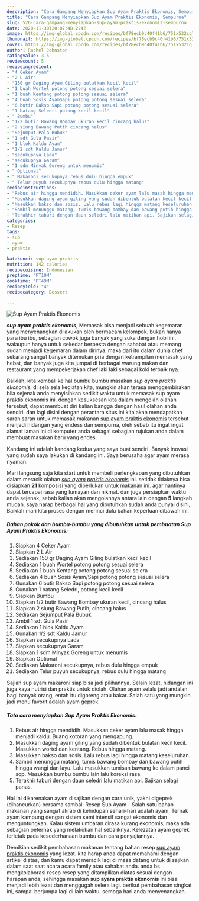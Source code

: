 ```yaml
---
description: "Cara Gampang Menyiapkan Sup Ayam Praktis Ekonomis, Sempurna"
title: "Cara Gampang Menyiapkan Sup Ayam Praktis Ekonomis, Sempurna"
slug: 526-cara-gampang-menyiapkan-sup-ayam-praktis-ekonomis-sempurna
date: 2020-11-30T20:07:48.224Z
image: https://img-global.cpcdn.com/recipes/bf78ecb9c40f41b6/751x532cq70/sup-ayam-praktis-ekonomis-foto-resep-utama.jpg
thumbnail: https://img-global.cpcdn.com/recipes/bf78ecb9c40f41b6/751x532cq70/sup-ayam-praktis-ekonomis-foto-resep-utama.jpg
cover: https://img-global.cpcdn.com/recipes/bf78ecb9c40f41b6/751x532cq70/sup-ayam-praktis-ekonomis-foto-resep-utama.jpg
author: Rachel Johnston
ratingvalue: 3.5
reviewcount: 5
recipeingredient:
- "4 Ceker Ayam"
- "2 L Air"
- "150 gr Daging Ayam Giling bulatkan kecil kecil"
- "1 buah Wortel potong potong sesuai selera"
- "1 buah Kentang potong potong sesuai selera"
- "4 buah Sosis AyamSapi potong potong sesuai selera"
- "6 butir Bakso Sapi potong potong sesuai selera"
- "1 batang Seledri potong kecil kecil"
- " Bumbu"
- "1/2 butir Bawang Bombay ukuran kecil cincang halus"
- "2 siung Bawang Putih cincang halus"
- "Sejumput Pala Bubuk"
- "1 sdt Gula Pasir"
- "1 blok Kaldu Ayam"
- "1/2 sdt Kaldu Jamur"
- "secukupnya Lada"
- "secukupnya Garam"
- "1 sdm Minyak Goreng untuk menumis"
- " Optional"
- " Makaroni secukupnya rebus dulu hingga empuk"
- " Telur puyuh secukupnya rebus dulu hingga matang"
recipeinstructions:
- "Rebus air hingga mendidih. Masukkan ceker ayam lalu masak hingga menjadi kaldu. Buang kotoran yang mengapung."
- "Masukkan daging ayam giling yang sudah dibentuk bulatan kecil kecil. Masukkan wortel dan kentang. Rebus hingga matang."
- "Masukkan bakso dan sosis. Lalu rebus lagi hingga matang keseluruhan."
- "Sambil menunggu matang, tumis bawang bombay dan bawang putih hingga wangi dan layu. Lalu masukkan tumisan bawang ke dalam panci sop. Masukkan bumbu bumbu lain lalu koreksi rasa."
- "Terakhir taburi dengan daun seledri lalu matikan api. Sajikan selagi panas."
categories:
- Resep
tags:
- sup
- ayam
- praktis

katakunci: sup ayam praktis 
nutrition: 142 calories
recipecuisine: Indonesian
preptime: "PT10M"
cooktime: "PT49M"
recipeyield: "4"
recipecategory: Dessert

---
```



![Sup Ayam Praktis Ekonomis](https://img-global.cpcdn.com/recipes/bf78ecb9c40f41b6/751x532cq70/sup-ayam-praktis-ekonomis-foto-resep-utama.jpg)

<b><i>sup ayam praktis ekonomis</i></b>, Memasak bisa menjadi sebuah kegemaran yang menyenangkan dilakukan oleh bermacam kelompok. bukan hanya para ibu ibu, sebagian cowok juga banyak yang suka dengan hobi ini. walaupun hanya untuk sekedar berpesta dengan sahabat atau memang sudah menjadi kegemaran dalam dirinya. maka dari itu dalam dunia chef sekarang sangat banyak ditemukan pria dengan ketrampilan memasak yang hebat, dan banyak juga kita jumpai di berbagai warung makan dan restaurant yang mempekerjakan chef laki laki sebagai koki terbaik nya.

Baiklah, kita kembali ke hal bumbu bumbu masakan <i>sup ayam praktis ekonomis</i>. di sela sela kegiatan kita, mungkin akan terasa menggembirakan bila sejenak anda menyisihkan sedikit waktu untuk memasak sup ayam praktis ekonomis ini. dengan kesuksesan kita dalam mengolah olahan tersebut, dapat membuat diri kalian bangga dengan hasil olahan anda sendiri. dan lagi disini dengan perantara situs ini kita akan mendapatkan saran saran untuk memasak makanan <u>sup ayam praktis ekonomis</u> tersebut menjadi hidangan yang endess dan sempurna, oleh sebab itu ingat ingat alamat laman ini di komputer anda sebagai sebagian rujukan anda dalam membuat masakan baru yang endes.

Kandang ini adalah kandang kedua yang saya buat sendiri. Banyak inovasi yang sudah saya lakukan di kandang ini. Saya berusaha agar ayam merasa nyaman.


Mari langsung saja kita start untuk membeli perlengkapan yang dibutuhkan dalam meracik olahan <u><i>sup ayam praktis ekonomis</i></u> ini. setidak tidaknya bisa disiapkan <b>21</b> komposisi yang diperlukan untuk makanan ini. agar nantinya dapat tercapai rasa yang lumayan dan nikmat. dan juga persiapkan waktu anda sejenak, sebab kalian akan mengolahnya antara lain dengan <b>5</b> langkah mudah. saya harap berbagai hal yang dibutuhkan sudah anda punyai disini, Baiklah mari kita proses dengan merinci dulu bahan keperluan dibawah ini.

<!--inarticleads1-->

##### Bahan pokok dan bumbu-bumbu yang dibutuhkan untuk pembuatan Sup Ayam Praktis Ekonomis:

1. Siapkan 4 Ceker Ayam
1. Siapkan 2 L Air
1. Sediakan 150 gr Daging Ayam Giling bulatkan kecil kecil
1. Sediakan 1 buah Wortel potong potong sesuai selera
1. Sediakan 1 buah Kentang potong potong sesuai selera
1. Sediakan 4 buah Sosis Ayam/Sapi potong potong sesuai selera
1. Gunakan 6 butir Bakso Sapi potong potong sesuai selera
1. Gunakan 1 batang Seledri, potong kecil kecil
1. Siapkan  Bumbu
1. Siapkan 1/2 butir Bawang Bombay ukuran kecil, cincang halus
1. Siapkan 2 siung Bawang Putih, cincang halus
1. Sediakan Sejumput Pala Bubuk
1. Ambil 1 sdt Gula Pasir
1. Sediakan 1 blok Kaldu Ayam
1. Gunakan 1/2 sdt Kaldu Jamur
1. Siapkan secukupnya Lada
1. Siapkan secukupnya Garam
1. Siapkan 1 sdm Minyak Goreng untuk menumis
1. Siapkan  Optional
1. Sediakan  Makaroni secukupnya, rebus dulu hingga empuk
1. Sediakan  Telur puyuh secukupnya, rebus dulu hingga matang


Sajian sup ayam makaroni siap bisa jadi pilihannya. Selain lezat, hidangan ini juga kaya nutrisi dan praktis untuk diolah. Olahan ayam selalu jadi andalan bagi banyak orang, entah itu digoreng atau bakar. Salah satu yang mungkin jadi menu favorit adalah ayam geprek. 

<!--inarticleads2-->

##### Tata cara menyiapkan Sup Ayam Praktis Ekonomis:

1. Rebus air hingga mendidih. Masukkan ceker ayam lalu masak hingga menjadi kaldu. Buang kotoran yang mengapung.
1. Masukkan daging ayam giling yang sudah dibentuk bulatan kecil kecil. Masukkan wortel dan kentang. Rebus hingga matang.
1. Masukkan bakso dan sosis. Lalu rebus lagi hingga matang keseluruhan.
1. Sambil menunggu matang, tumis bawang bombay dan bawang putih hingga wangi dan layu. Lalu masukkan tumisan bawang ke dalam panci sop. Masukkan bumbu bumbu lain lalu koreksi rasa.
1. Terakhir taburi dengan daun seledri lalu matikan api. Sajikan selagi panas.


Hal ini dikarenakan ayam disajikan dengan cara unik, yakni digeprek (dihancurkan) bersama sambal. Resep Sup Ayam - Salah satu bahan makanan yang sangat akrab di kehidupan sehari-hari adalah ayam. Ternak ayam kampung dengan sistem semi intensif sangat ekonomis dan menguntungkan. Kalau sistem umbaran dirasa kurang ekonomis, maka ada sebagian peternak yang melakukan hal sebaliknya. Kelezatan ayam geprek terletak pada kesederhanaan bumbu dan cara penyajiannya. 

Demikian sedikit pembahasan makanan tentang bahan resep <u>sup ayam praktis ekonomis</u> yang lezat. kita harap anda dapat memahami dengan artikel diatas, dan kamu dapat meracik lagi di masa datang untuk di sajikan dalam saat saat acara acara family atau sahabat anda. anda bs mengkolaborasi resep resep yang ditampilkan diatas sesuai dengan harapan anda, sehingga masakan <b>sup ayam praktis ekonomis</b> ini bisa menjadi lebih lezat dan menggugah selera lagi. berikut pembahasan singkat ini, sampai berjumpa lagi di lain waktu. semoga hari anda menyenangkan.
